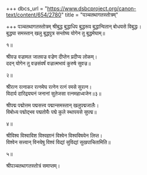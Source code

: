 +++
dbcs_url = "https://www.dsbcproject.org/canon-text/content/654/2780"
title = "पञ्चतथागतस्तोत्रम्"

+++
पञ्चतथागतस्तोत्रम्
श्रीबुद्ध बुद्धाधिप बुद्धरूप बुद्धान्वितान् बोधयसे विबुद्धः।  
बुद्ध्या समस्तान् खलु बुद्धपुत्र सन्तोष्य योगेन तु बुद्धमेघाम्॥

१॥

श्रीवज्र वज्रामल जातवज्र वज्रेण दीप्तेन प्रदीप्य लोकम्।  
ददन् योगेन तु वज्रसंवर्षं वज्रात्मभावं कुरुषे सुवज्र॥

२॥

श्रीरत्न रत्नाकर रत्नमेघ रत्नेन रत्नं रमसे सुरत्न।  
विदार्य दारिद्रयघनं जनानां सुतेजसा रत्नमहाध्वजेन॥३॥

श्रीपद्म पद्मोत्तम पद्मसत्त्व पद्मान्समस्तान् खलुपद्मजालैः।  
विबोध्य पद्मोद्भव पद्मतोयैः पद्मे कुले स्थापयसे सुपद्म॥

४॥

श्रीविश्व विश्वाविश विश्वज्ञानं विश्वेन विश्वविषयेन लिप्त।  
विश्वेन सत्त्वान् विनयेषु विश्वं विद्यां सुविद्यां सुखपाचितामिति॥

५॥

श्रीपञ्चतथागतस्तोत्रं समाप्तम्।  
